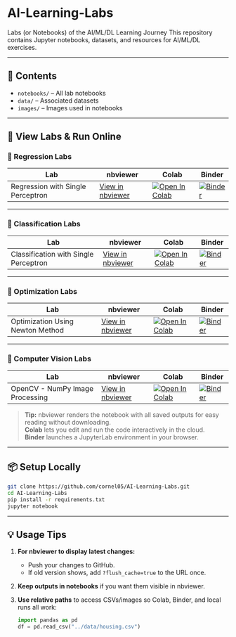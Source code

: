 # AI-Learning-Labs
Labs (or Notebooks) of the AI/ML/DL Learning Journey
This repository contains Jupyter notebooks, datasets, and resources for AI/ML/DL exercises.

---

## 📂 Contents
- `notebooks/` – All lab notebooks
- `data/` – Associated datasets
- `images/` – Images used in notebooks

---

## 📄 View Labs & Run Online

### 🔹 Regression Labs
| Lab | nbviewer | Colab | Binder |
|-----|----------|-------|--------|
| Regression with Single Perceptron | [View in nbviewer](https://nbviewer.org/github/cornel05/AI-Learning-Labs/blob/main/notebooks/regression/regression_with_single_perceptron/regression_with_single_perceptron.ipynb) | [![Open In Colab](https://colab.research.google.com/assets/colab-badge.svg)](https://colab.research.google.com/github/cornel05/AI-Learning-Labs/blob/main/notebooks/regression/regression_with_single_perceptron/regression_with_single_perceptron.ipynb) | [![Binder](https://mybinder.org/badge_logo.svg)](https://mybinder.org/v2/gh/cornel05/AI-Learning-Labs/main?urlpath=lab/tree/notebooks/regression/regression_with_single_perceptron/regression_with_single_perceptron.ipynb) |

---

### 🔹 Classification Labs
| Lab | nbviewer | Colab | Binder |
|-----|----------|-------|--------|
| Classification with Single Perceptron | [View in nbviewer](https://nbviewer.org/github/cornel05/AI-Learning-Labs/blob/main/notebooks/classification/classification_with_single_perceptron/classification_with_single_perceptron.ipynb) | [![Open In Colab](https://colab.research.google.com/assets/colab-badge.svg)](https://colab.research.google.com/github/cornel05/AI-Learning-Labs/blob/main/notebooks/classification/classification_with_single_perceptron/classification_with_single_perceptron.ipynb) | [![Binder](https://mybinder.org/badge_logo.svg)](https://mybinder.org/v2/gh/cornel05/AI-Learning-Labs/main?urlpath=lab/tree/notebooks/classification/classification_with_single_perceptron/classification_with_single_perceptron.ipynb) |

---

### 🔹 Optimization Labs
| Lab | nbviewer | Colab | Binder |
|-----|----------|-------|--------|
| Optimization Using Newton Method | [View in nbviewer](https://nbviewer.org/github/cornel05/AI-Learning-Labs/blob/main/notebooks/optimization/optimization_using_newton_method/optimization_using_newton_method.ipynb) | [![Open In Colab](https://colab.research.google.com/assets/colab-badge.svg)](https://colab.research.google.com/github/cornel05/AI-Learning-Labs/blob/main/notebooks/optimization/optimization_using_newton_method/optimization_using_newton_method.ipynb) | [![Binder](https://mybinder.org/badge_logo.svg)](https://mybinder.org/v2/gh/cornel05/AI-Learning-Labs/main?urlpath=lab/tree/notebooks/optimization/optimization_using_newton_method/optimization_using_newton_method.ipynb) |

---

### 🔹 Computer Vision Labs
| Lab | nbviewer | Colab | Binder |
|-----|----------|-------|--------|
| OpenCV - NumPy Image Processing | [View in nbviewer](https://nbviewer.org/github/cornel05/AI-Learning-Labs/blob/main/notebooks/computer_vision/opencv_numpy_image_processing/opencv_numpy_image_processing.ipynb) | [![Open In Colab](https://colab.research.google.com/assets/colab-badge.svg)](https://colab.research.google.com/github/cornel05/AI-Learning-Labs/blob/main/notebooks/computer_vision/opencv_numpy_image_processing/opencv_numpy_image_processing.ipynb) | [![Binder](https://mybinder.org/badge_logo.svg)](https://mybinder.org/v2/gh/cornel05/AI-Learning-Labs/main?urlpath=lab/tree/notebooks/computer_vision/opencv_numpy_image_processing/opencv_numpy_image_processing.ipynb) |
> **Tip:** nbviewer renders the notebook with all saved outputs for easy reading without downloading.  
> **Colab** lets you edit and run the code interactively in the cloud.  
> **Binder** launches a JupyterLab environment in your browser.

---

## 📦 Setup Locally

```bash
git clone https://github.com/cornel05/AI-Learning-Labs.git
cd AI-Learning-Labs
pip install -r requirements.txt
jupyter notebook
```
---

## **💡 Usage Tips**
1. **For nbviewer to display latest changes:**  
   - Push your changes to GitHub.
   - If old version shows, add `?flush_cache=true` to the URL once.

2. **Keep outputs in notebooks** if you want them visible in nbviewer.

3. **Use relative paths** to access CSVs/images so Colab, Binder, and local runs all work:
   ```python
   import pandas as pd
   df = pd.read_csv("../data/housing.csv")
   ```